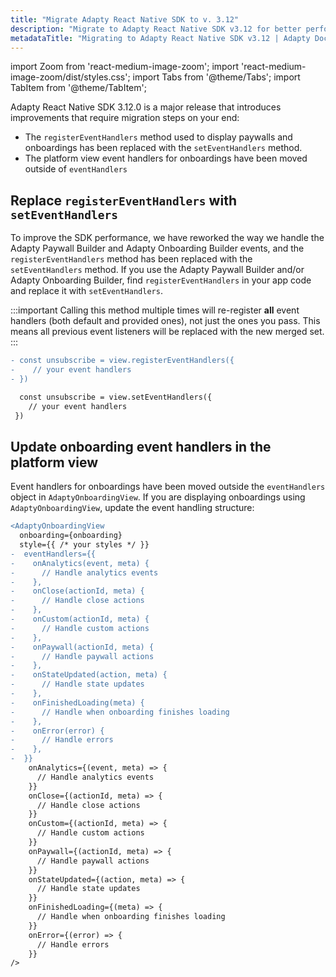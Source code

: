 ```yaml
---
title: "Migrate Adapty React Native SDK to v. 3.12"
description: "Migrate to Adapty React Native SDK v3.12 for better performance and new monetization features."
metadataTitle: "Migrating to Adapty React Native SDK v3.12 | Adapty Docs"
---
```


import Zoom from 'react-medium-image-zoom';
import 'react-medium-image-zoom/dist/styles.css';
import Tabs from '@theme/Tabs';
import TabItem from '@theme/TabItem'; 

Adapty React Native SDK 3.12.0 is a major release that introduces improvements that require migration steps on your end:

- The `registerEventHandlers` method used to display paywalls and onboardings has been replaced with the `setEventHandlers` method.
- The platform view event handlers for onboardings have been moved outside of `eventHandlers`

## Replace `registerEventHandlers` with `setEventHandlers`

To improve the SDK performance, we have reworked the way we handle the Adapty Paywall Builder and Adapty Onboarding Builder events, and the `registerEventHandlers` method has been replaced with the `setEventHandlers` method.
If you use the Adapty Paywall Builder and/or Adapty Onboarding Builder, find `registerEventHandlers` in your app code and replace it with `setEventHandlers`.

:::important
Calling this method multiple times will re-register **all** event handlers (both default and provided ones), not just the ones you pass. This means all previous event listeners will be replaced with the new merged set.
:::

```diff showLineNumbers 
- const unsubscribe = view.registerEventHandlers({
-    // your event handlers
- })

  const unsubscribe = view.setEventHandlers({
    // your event handlers
 })
``` 

## Update onboarding event handlers in the platform view

Event handlers for onboardings have been moved outside the `eventHandlers` object in `AdaptyOnboardingView`. If you are displaying onboardings using `AdaptyOnboardingView`, update the event handling structure:

```diff showLineNumbers
<AdaptyOnboardingView
  onboarding={onboarding}
  style={{ /* your styles */ }}
-  eventHandlers={{
-    onAnalytics(event, meta) { 
-      // Handle analytics events
-    },
-    onClose(actionId, meta) { 
-      // Handle close actions
-    },
-    onCustom(actionId, meta) { 
-      // Handle custom actions
-    },
-    onPaywall(actionId, meta) { 
-      // Handle paywall actions
-    },
-    onStateUpdated(action, meta) { 
-      // Handle state updates
-    },
-    onFinishedLoading(meta) { 
-      // Handle when onboarding finishes loading
-    },
-    onError(error) { 
-      // Handle errors
-    },
-  }}
    onAnalytics={(event, meta) => {
      // Handle analytics events
    }}
    onClose={(actionId, meta) => {
      // Handle close actions
    }}
    onCustom={(actionId, meta) => {
      // Handle custom actions
    }}
    onPaywall={(actionId, meta) => {
      // Handle paywall actions
    }}
    onStateUpdated={(action, meta) => {
      // Handle state updates
    }}
    onFinishedLoading={(meta) => {
      // Handle when onboarding finishes loading
    }}
    onError={(error) => {
      // Handle errors
    }}
/>
```